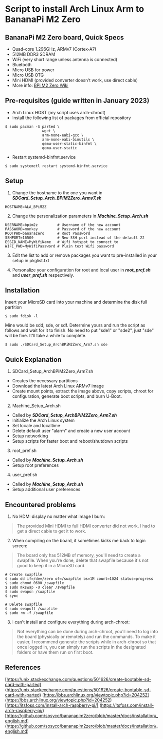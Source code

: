 # Script to install Arch Linux Arm to BananaPi M2 Zero
## BananaPi M2 Zero board, Quick Specs
* Quad-core 1.296GHz, ARMv7 (Cortex-A7)
* 512MB DDR3 SDRAM
* WiFi (very short range unless antenna is connected)
* Bluetooth
* Micro USB for power
* Micro USB OTG
* Mini HDMI (provided converter doesn't work, use direct cable)
* More info: [BPi M2 Zero Wiki](https://wiki.banana-pi.org/Banana_Pi_BPI-M2_Zero)

## Pre-requisites (guide written in January 2023)
* Arch Linux HOST (my script uses arch-chroot)
* Install the following list of packages from official repository
```
$ sudo pacman -S parted \
                 wget \
                 arm-none-eabi-gcc \
                 arm-none-eabi-binutils \
                 qemu-user-static-binfmt \
                 qemu-user-static
```
* Restart systemd-binfmt.service
```
$ sudo systemctl restart systemd-binfmt.service
```

## Setup
1) Change the hostname to the one you want in **_SDCard\_Setup\_Arch\_BPiM2Zero\_Armv7.sh_**
```
HOSTNAME=ALA_BPiM2Z
```
2) Change the personalization parameters in **_Machine\_Setup\_Arch.sh_**
```
USERNAME=bpim2z         # Username of the new account
PASSWORD=monkey         # Password of the new account
ROOTPWD=bananazero      # Root Password
SSHPORT=16500           # New SSH port instead of the default 22
ESSID_NAME=MyWifiName   # Wifi hotspot to connect to
WIFI_PWD=MyWifiPassword # Plain text Wifi password
```
3) Edit the list to add or remove packages you want to pre-installed in your setup
   in pkglist.txt

4) Personalize your configuration for root and local user in **_root\_pref.sh_** and **_user\_pref.sh_**
   respectively.

## Installation
Insert your MicroSD card into your machine and determine the disk full partition
```
$ sudo fdisk -l
```
Mine would be sdd, sde, or sdf.  Determine yours and run the script as follows
and wait for it to finish. No need to put "sde1" or "sde2", just "sde" will be fine.
It'll take a while to complete.
```
$ sudo ./SDCard_Setup_ArchBPiM2Zero_Arm7.sh sde
```
## Quick Explanation
1) SDCard\_Setup\_ArchBPiM2Zero\_Arm7.sh
* Creates the necessary partitions
* Download the latest Arch Linux ARMv7 image
* Create mount points, extract the image above, copy scripts, chroot for configuration, generate boot scripts, and burn U-Boot.

2) Machine\_Setup\_Arch.sh
* Called by **_SDCard\_Setup\_ArchBPiM2Zero\_Arm7.sh_**
* Initialize the Arch Linux system
* Set locale and localtime
* Delete default user "alarm" and create a new user account
* Setup networking
* Setup scripts for faster boot and reboot/shutdown scripts

3) root\_pref.sh
* Called by **_Machine\_Setup\_Arch.sh_**
* Setup root preferences

4) user\_pref.sh
* Called by **_Machine\_Setup\_Arch.sh_**
* Setup additional user preferences

## Encountered problems
1) No HDMI display no matter what image I burn:
> The provided Mini HDMI to full HDMI converter did not work. I had to get a 
direct cable to get it to work.

2) When compiling on the board, it sometimes kicks me back to login screen:
> The board only has 512MB of memory, you'll need to create a swapfile.
When you're done, delete that swapfile because it's not good to keep it 
in a MicroSD card.
```   
# Create swapfile
$ sudo dd if=/dev/zero of=/swapfile bs=1M count=1024 status=progress
$ sudo chmod 0600 /swapfile
$ sudo mkswap -U clear /swapfile
$ sudo swapon /swapfile
$ sync

# Delete swapfile
$ sudo swapoff /swapfile
$ sudo rm -f /swapfile
```
3) I can't install and configure everything during arch-chroot:
> Not everything can be done during arch-chroot, you'll need to log into the board 
(physically or remotely) and run the commands. To make it easier, I recommend
generate the scripts while in arch-chroot so that once logged in, you can 
simply run the scripts in the designated folders or have them run on 
first boot.

## References
[https://unix.stackexchange.com/questions/501626/create-bootable-sd-card-with-parted]
(https://unix.stackexchange.com/questions/501626/create-bootable-sd-card-with-parted)
[https://bbs.archlinux.org/viewtopic.php?id=204252]
(https://bbs.archlinux.org/viewtopic.php?id=204252)
[https://itsfoss.com/install-arch-raspberry-pi/]
(https://itsfoss.com/install-arch-raspberry-pi/)
[https://github.com/sosyco/bananapim2zero/blob/master/docs/installation\_english.md]
(https://github.com/sosyco/bananapim2zero/blob/master/docs/installation\_english.md)
